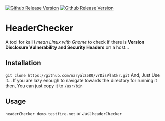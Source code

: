[![Github Release Version](https://img.shields.io/badge/release-V1.0-blue.svg)](https://github.com/flipkart-incubator/Astra)
[![Github Release Version](https://img.shields.io/badge/python-2.7-blue.svg)](https://github.com/flipkart-incubator/Astra)

# HeaderChecker

A tool for kali _I mean Linux with Gnome_ to check if there is  **Version Disclosure Vulnerability and Security Headers** on a host...

## Installation
```git clone https://github.com/naryal2580/vrDisVlnCkr.git```
And, Just Use it...
If you are lazy enough to navigate towards the directory for running it then, You can just copy it to  ```/usr/bin``` 

## Usage 
```headerChecker demo.testfire.net```
or Just ```headerChecker```
